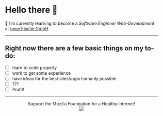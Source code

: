 # Hello there 👋

🌱 I’m currently learning to become a _Software Engineer_ _Web-Development_ at [neue Fische GmbH](https://www.neuefische.de/).

---

## Right now there are a few basic things on my to-do:
- [ ] learn to code properly
- [ ] work to get some experience
- [ ] have ideas for the best sites/apps humanly possible
- [ ] ???
- [ ] Profit! 

---

<p align="center">
Support the Mozilla Foundation for a Healthy Internet!<br/>
<a href="https://www.mozilla.org/">
<img src="https://stadt-bremerhaven.de/wp-content/uploads/2019/06/Firefox-neues-Design.jpg"/>
</p>
